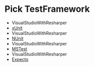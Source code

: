 <!--
GENERATED FILE - DO NOT EDIT
This file was generated by [MarkdownSnippets](https://github.com/SimonCropp/MarkdownSnippets).
Source File: /docs/mdsource/wiz/picktest_Mac_VisualStudioWithResharper.source.md
To change this file edit the source file and then run MarkdownSnippets.
-->

# Pick TestFramework

 * VisualStudioWithResharper
 * [xUnit](result_Mac_VisualStudioWithResharper_xUnit.md)
 * VisualStudioWithResharper
 * [NUnit](result_Mac_VisualStudioWithResharper_NUnit.md)
 * VisualStudioWithResharper
 * [MSTest](result_Mac_VisualStudioWithResharper_MSTest.md)
 * VisualStudioWithResharper
 * [Expecto](result_Mac_VisualStudioWithResharper_Expecto.md)
